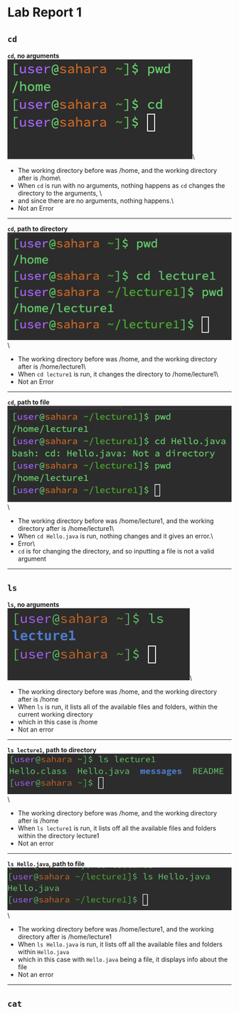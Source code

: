 # __Lab Report 1__
## __`cd`__
__`cd`, no arguments__\
![Image](cd.png)\
* The working directory before was /home, and the working directory after is /home\
* When `cd` is run with no arguments, nothing happens as `cd` changes the directory to the arguments, \
* and since there are no arguments, nothing happens.\
* Not an Error

---

__`cd`, path to directory__\
![Image](cd_directory.png)\
* The working directory before was /home, and the working directory after is /home/lecture1\
* When `cd lecture1` is run, it changes the directory to /home/lecture1\
* Not an Error

---

__`cd`, path to file__\
![Image](cd_file.png)\
* The working directory before was /home/lecture1, and the working directory after is /home/lecture1\
* When `cd Hello.java` is run, nothing changes and it gives an error.\
* Error\
* `cd` is for changing the directory, and so inputting a file is not a valid argument

---


## __`ls`__
__`ls`, no arguments__\
![Image](ls.png)\
* The working directory before was /home, and the working directory after is /home
* When `ls` is run, it lists all of the available files and folders, within the current working directory
* which in this case is /home
* Not an error

---

__`ls lecture1`, path to directory__\
![Image](ls_directory.png)\
* The working directory before was /home, and the working directory after is /home
* When `ls lecture1` is run, it lists off all the available files and folders within the directory lecture1
* Not an error

---

__`ls Hello.java`, path to file__\
![Image](ls_file.png)\
* The working directory before was /home/lecture1, and the working directory after is /home/lecture1
* When `ls Hello.java` is run, it lists off all the available files and folders within `Hello.java`
* which in this case with `Hello.java` being a file, it displays info about the file
* Not an error

---

## __`cat`__


